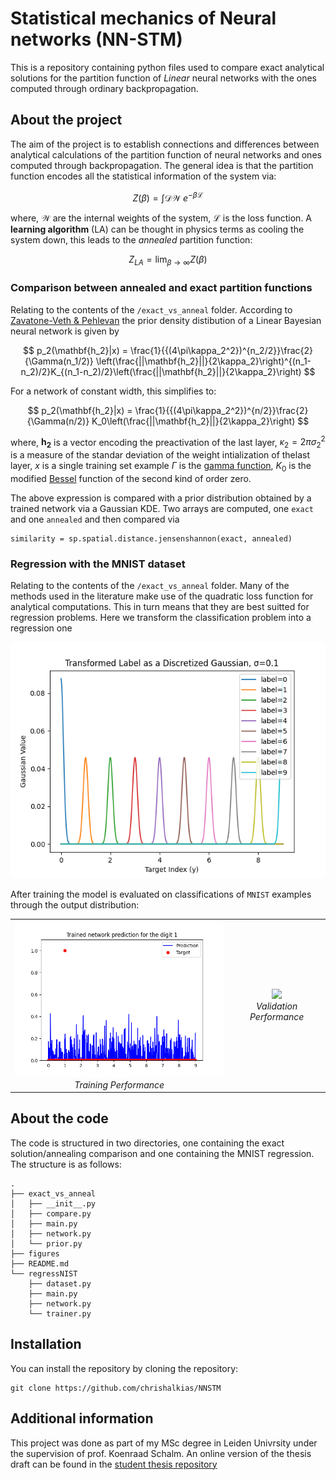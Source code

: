 # Statistical mechanics of Neural networks (NN-STM)

This is a repository containing python files used to compare exact analytical solutions for the partition function of _Linear_ neural networks with the ones computed through ordinary backpropagation.

## About the project

The aim of the project is to establish connections and differences between analytical calculations of the partition function of neural networks and ones computed through backpropagation. The general idea is that the partition function encodes all the statistical information of the system via:

$$
Z(\beta) = \int \mathcal{DW} \;e^{-\beta \mathcal{L}}
$$

where, $\mathcal{W}$ are the internal weights of the system, $\mathcal{L}$ is the loss function. A **learning algorithm** (LA) can be thought in physics terms as cooling the system down, this leads to the _annealed_ partition function:

$$
Z_{LA} = \lim_{\beta\rightarrow\infty}Z(\beta)
$$


### Comparison between annealed and exact partition functions


Relating to the contents of the `/exact_vs_anneal` folder. According to [Zavatone-Veth & Pehlevan](https://arxiv.org/abs/2104.11734) the prior density distibution of a Linear Bayesian neural network is given by

$$
p_2(\mathbf{h_2}|x) = \frac{1}{{(4\pi\kappa_2^2})^{n_2/2}}\frac{2}{\Gamma(n_1/2)} \left(\frac{||\mathbf{h_2}||}{2\kappa_2}\right)^{(n_1-n_2)/2}K_{(n_1-n_2)/2}\left(\frac{||\mathbf{h_2}||}{2\kappa_2}\right)
$$

For a network of constant width, this simplifies to:

$$
p_2(\mathbf{h_2}|x) = \frac{1}{{(4\pi\kappa_2^2})^{n/2}}\frac{2}{\Gamma(n/2)} K_0\left(\frac{||\mathbf{h_2}||}{2\kappa_2}\right)
$$

where, $\mathbf{h_2}$ is a vector encoding the preactivation of the last layer, $\kappa_2 = 2\pi\sigma_2^2$ is a measure of the standar deviation of the weight intialization of thelast layer, $x$ is a single training set example $\Gamma$ is the [gamma function](https://en.wikipedia.org/wiki/Gamma_function), $K_0$ is the modified [Bessel](https://en.wikipedia.org/wiki/Bessel_function) function of the second kind of order zero.

The above expression is compared with a prior distribution obtained by a trained network via a Gaussian KDE. Two arrays are computed, one `exact` and one `annealed` and then compared via

```
similarity = sp.spatial.distance.jensenshannon(exact, annealed)
```


### Regression with the MNIST dataset

Relating to the contents of the `/exact_vs_anneal` folder. Many of the methods used in the literature make use of the quadratic loss function for analytical computations. This in turn means that they are best suitted for regression problems. Here we transform the classification problem into a regression one

![Alt text](figures/gaussian.png)

After training the model is evaluated on classifications of `MNIST` examples through the output distribution:

<table>
  <tr>
    <td align="center">
      <img src="figures/pred_3099[1].png" width="400"/>
      <br>
      <em>Training Performance</em>
    </td>
    <td align="center">
      <img src="assets/display/test_stats_disp.png" width="400"/>
      <br>
      <em>Validation Performance</em>
    </td>
  </tr>
</table>


## About the code

The code is structured in two directories, one containing the exact solution/annealing comparison and one containing the MNIST regression. The structure is as follows:

```
.
├── exact_vs_anneal
│   ├── __init__.py
│   ├── compare.py
│   ├── main.py
│   ├── network.py
│   └── prior.py
├── figures
├── README.md
└── regressNIST
    ├── dataset.py
    ├── main.py
    ├── network.py
    └── trainer.py
```

## Installation

You can install the repository by cloning the repository:

```
git clone https://github.com/chrishalkias/NNSTM
```

## Additional information

This project was done as part of my MSc degree in Leiden Univrsity under the supervision of prof. Koenraad Schalm. An online version of the thesis draft can be found in the [student thesis repository](https://studenttheses.universiteitleiden.nl/handle/1887/4255089)
